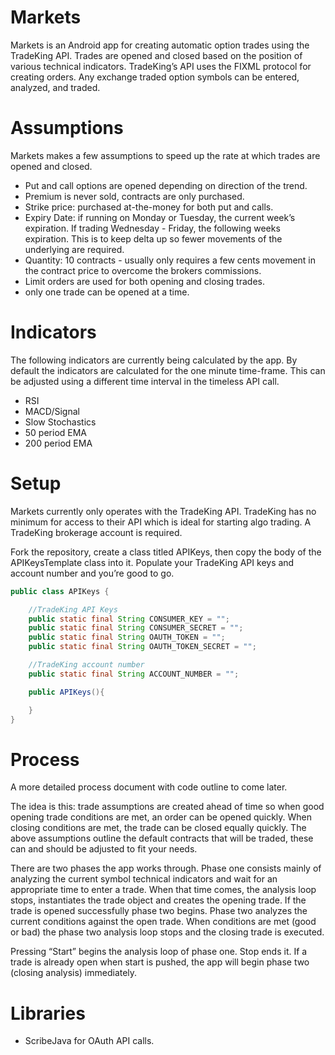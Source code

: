 # Markets
Markets is an Android app for creating automatic option trades using the TradeKing API. Trades are opened and closed based on the position of various technical indicators. TradeKing’s API uses the FIXML protocol for creating orders. Any exchange traded option symbols can be entered, analyzed, and traded.

# Assumptions
Markets makes a few assumptions to speed up the rate at which trades are opened and closed.
* Put and call options are opened depending on direction of the trend.
* Premium is never sold, contracts are only purchased.
* Strike price: purchased at-the-money for both put and calls.
* Expiry Date: if running on Monday or Tuesday, the current week’s expiration. If trading Wednesday - Friday, the following weeks expiration. This is to keep delta up so fewer movements of the underlying are required.
* Quantity: 10 contracts - usually only requires a few cents movement in the contract price to overcome the brokers commissions.
* Limit orders are used for both opening and closing trades.
* only one trade can be opened at a time.

# Indicators
The following indicators are currently being calculated by the app. By default the indicators are calculated for the one minute time-frame. This can be adjusted using a different time interval in the timeless API call.
* RSI
* MACD/Signal
* Slow Stochastics
* 50 period EMA
* 200 period EMA

# Setup
Markets currently only operates with the TradeKing API. TradeKing has no minimum for access to their API which is ideal for starting algo trading. A TradeKing brokerage account is required.

Fork the repository, create a class titled APIKeys, then copy the body of the APIKeysTemplate class into it. Populate your TradeKing API keys and account number and you’re good to go.
```java
public class APIKeys {

    //TradeKing API Keys
    public static final String CONSUMER_KEY = "";
    public static final String CONSUMER_SECRET = "";
    public static final String OAUTH_TOKEN = "";
    public static final String OAUTH_TOKEN_SECRET = "";

    //TradeKing account number
    public static final String ACCOUNT_NUMBER = "";

    public APIKeys(){

    }
}
```

# Process
A more detailed process document with code outline to come later.

The idea is this: trade assumptions are created ahead of time so when good opening trade conditions are met, an order can be opened quickly. When closing conditions are met, the trade can be closed equally quickly. The above assumptions outline the default contracts that will be traded, these can and should be adjusted to fit your needs.

There are two phases the app works through. Phase one consists mainly of analyzing the current symbol technical indicators and wait for an appropriate time to enter a trade. When that time comes, the analysis loop stops, instantiates the trade object and creates the opening trade. If the trade is opened successfully phase two begins. Phase two analyzes the current conditions against the open trade. When conditions are met (good or bad) the phase two analysis loop stops and the closing trade is executed. 

Pressing “Start” begins the analysis loop of phase one. Stop ends it. If a trade is already open when start is pushed, the app will begin phase two (closing analysis) immediately.


# Libraries
* ScribeJava for OAuth API calls.